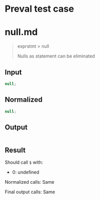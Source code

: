 # Preval test case

# null.md

> exprstmt > null
>
> Nulls as statement can be eliminated

## Input

`````js filename=intro
null;
`````

## Normalized

`````js filename=intro
null;
`````

## Output

`````js filename=intro

`````

## Result

Should call `$` with:
 - 0: undefined

Normalized calls: Same

Final output calls: Same
